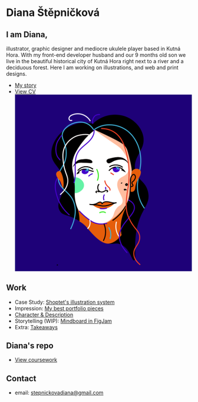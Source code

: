 # Diana Štěpničková

## I am Diana,

illustrator, graphic designer and mediocre ukulele player based in Kutná Hora. With my front-end developer husband and our 9 months old son we live in the beautiful historical city of Kutná Hora right next to a river and a deciduous forest. Here I am working on illustrations, and web and print designs.

- [My story](03-aboutness/index.md)
- [View CV](04-experience/pdf/cv-stepnickova.pdf)
![colorful artistic illustration of a womans face.](03-aboutness/img/portret.png)



## Work
- Case Study: [Shoptet's illustration system](03-aboutness/case-study.md)
- Impression: [My best portfolio pieces](02-impression/index.md)
- [Character & Description](01-character-description/index.md)
- Storytelling (WIP): [Mindboard in FigJam](https://www.figma.com/file/BaIiKJCK2WRU3MPyZmiZ0Z/Storytelling?node-id=0%3A1/)
- Extra: [Takeaways](extra-takeaways/index.md)

## Diana's repo
- [View coursework](https://dijajana.github.io/english-for-designers/)

## Contact

- email: stepnickovadiana@gmail.com


